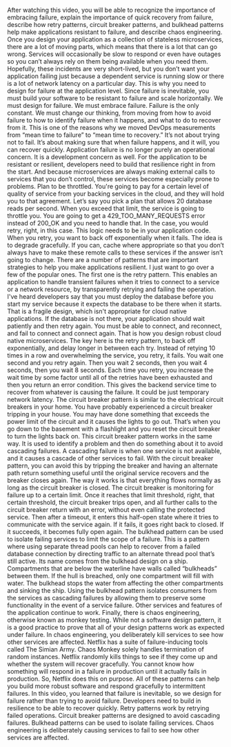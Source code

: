 After watching this video, you will be able to recognize the importance of
embracing failure, explain the importance of quick recovery from failure,
describe how retry patterns, circuit breaker patterns, and bulkhead patterns
help make applications resistant to failure, and describe chaos engineering.
Once you design your application as a collection of stateless microservices,
there are a lot of moving parts, which means that there is a lot that can go
wrong. Services will occasionally be slow to respond or even have outages so you
can’t always rely on them being available when you need them. Hopefully, these
incidents are very short-lived, but you don’t want your application failing just
because a dependent service is running slow or there is a lot of network latency
on a particular day. This is why you need to design for failure at the
application level. Since failure is inevitable, you must build your software to
be resistant to failure and scale horizontally. We must design for failure. We
must embrace failure. Failure is the only constant. We must change our thinking,
from moving from how to avoid failure to how to identify failure when it
happens, and what to do to recover from it. This is one of the reasons why we
moved DevOps measurements from “mean time to failure” to “mean time to
recovery.” It’s not about trying not to fail. It’s about making sure that when
failure happens, and it will, you can recover quickly. Application failure is no
longer purely an operational concern. It is a development concern as well. For
the application to be resistant or resilient, developers need to build that
resilience right in from the start. And because microservices are always making
external calls to services that you don’t control, these services become
especially prone to problems. Plan to be throttled. You're going to pay for a
certain level of quality of service from your backing services in the cloud, and
they will hold you to that agreement. Let’s say you pick a plan that allows 20
database reads per second. When you exceed that limit, the service is going to
throttle you. You are going to get a 429_TOO_MANY_REQUESTS error instead of
200_OK and you need to handle that. In the case, you would retry, right, in this
case. This logic needs to be in your application code. When you retry, you want
to back off exponentially when it fails. The idea is to degrade gracefully. If
you can, cache where appropriate so that you don’t always have to make these
remote calls to these services if the answer isn’t going to change. There are a
number of patterns that are important strategies to help you make applications
resilient. I just want to go over a few of the popular ones. The first one is
the retry pattern. This enables an application to handle transient failures when
it tries to connect to a service or a network resource, by transparently
retrying and failing the operation. I've heard developers say that you must
deploy the database before you start my service because it expects the database
to be there when it starts. That is a fragile design, which isn't appropriate
for cloud native applications. If the database is not there, your application
should wait patiently and then retry again. You must be able to connect, and
reconnect, and fail to connect and connect again. That is how you design robust
cloud native microservices. The key here is the retry pattern, to back off
exponentially, and delay longer in between each try. Instead of retying 10 times
in a row and overwhelming the service, you retry, it fails. You wait one second
and you retry again. Then you wait 2 seconds, then you wait 4 seconds, then you
wait 8 seconds. Each time you retry, you increase the wait time by some factor
until all of the retries have been exhausted and then you return an error
condition. This gives the backend service time to recover from whatever is
causing the failure. It could be just temporary network latency. The circuit
breaker pattern is similar to the electrical circuit breakers in your home. You
have probably experienced a circuit breaker tripping in your house. You may have
done something that exceeds the power limit of the circuit and it causes the
lights to go out. That’s when you go down to the basement with a flashlight and
you reset the circuit breaker to turn the lights back on. This circuit breaker
pattern works in the same way. It is used to identify a problem and then do
something about it to avoid cascading failures. A cascading failure is when one
service is not available, and it causes a cascade of other services to fail.
With the circuit breaker pattern, you can avoid this by tripping the breaker and
having an alternate path return something useful until the original service
recovers and the breaker closes again. The way it works is that everything flows
normally as long as the circuit breaker is closed. The circuit breaker is
monitoring for failure up to a certain limit. Once it reaches that limit
threshold, right, that certain threshold, the circuit breaker trips open, and
all further calls to the circuit breaker return with an error, without even
calling the protected service. Then after a timeout, it enters this half-open
state where it tries to communicate with the service again. If it fails, it goes
right back to closed. If it succeeds, it becomes fully open again. The bulkhead
pattern can be used to isolate failing services to limit the scope of a failure.
This is a pattern where using separate thread pools can help to recover from a
failed database connection by directing traffic to an alternate thread pool
that’s still active. Its name comes from the bulkhead design on a ship.
Compartments that are below the waterline have walls called “bulkheads” between
them. If the hull is breached, only one compartment will fill with water. The
bulkhead stops the water from affecting the other compartments and sinking the
ship. Using the bulkhead pattern isolates consumers from the services as
cascading failures by allowing them to preserve some functionality in the event
of a service failure. Other services and features of the application continue to
work. Finally, there is chaos engineering, otherwise known as monkey testing.
While not a software design pattern, it is a good practice to prove that all of
your design patterns work as expected under failure. In chaos engineering, you
deliberately kill services to see how other services are affected. Netflix has a
suite of failure-inducing tools called The Simian Army. Chaos Monkey solely
handles termination of random instances. Netflix randomly kills things to see if
they come up and whether the system will recover gracefully. You cannot know how
something will respond in a failure in production until it actually fails in
production. So, Netflix does this on purpose. All of these patterns can help you
build more robust software and respond gracefully to intermittent failures. In
this video, you learned that failure is inevitable, so we design for failure
rather than trying to avoid failure. Developers need to build in resilience to
be able to recover quickly. Retry patterns work by retrying failed operations.
Circuit breaker patterns are designed to avoid cascading failures. Bulkhead
patterns can be used to isolate failing services. Chaos engineering is
deliberately causing services to fail to see how other services are affected.
